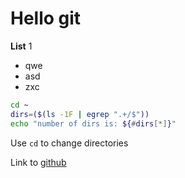 # Hello git

**List** 1
- qwe
- asd
- zxc

```bash
cd ~
dirs=($(ls -1F | egrep ".+/$"))
echo "number of dirs is: ${#dirs[*]}"
```

Use `cd` to change directories

Link to [github](https://www.github.com)